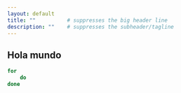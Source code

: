 ```yaml
---
layout: default
title: ""          # suppresses the big header line
description: ""    # suppresses the subheader/tagline
---
```


## Hola mundo

```bash
for
    do
done
```



